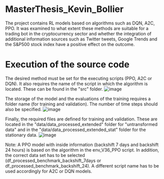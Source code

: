 # MasterThesis_Kevin_Bollier

The project contains RL models based on algorithms such as DQN, A2C, PPO. It was examined to what extent these methods are suitable for a trading bot in the cryptocurrency sector and whether the integration of additional information sources such as Twitter tweets, Google Trends and the S&P500 stock index have a positive effect on the outcome.

# Execution of the source code

The desired method must be set for the executing scripts (PPO, A2C or DQN). It also requires the name of the script in which the algorithm is located. These can be found in the "src" folder.
![image](https://user-images.githubusercontent.com/36130935/171126298-cc8a9933-b8f7-46c4-8465-20e683df7a0f.png)

The storage of the model and the evaluations of the training requires a folder name (for training and validation). The number of time steps should also be specified.
![image](https://user-images.githubusercontent.com/36130935/171127162-7e425ab3-ad94-470e-aca7-059ccaf7a6b6.png)

Finally, the required files are defined for training and validation. These are located in the "data/data_processed_extended" folder for "untransformed data" and in the "data/data_processed_extended_stat" folder for the stationary data.
![image](https://user-images.githubusercontent.com/36130935/171127652-70a261e5-c2fe-4ae7-8e35-e9b09d30098a.png)

Note: A PPO model with inside information (backshift 7 days and backshift 24 hours) is based on the algorithm in the env_V36_PPO script. In addition, the correct data set has to be selected (df_processed_benchmark_backshift_7days or df_processed_benchmark_backshift_24). A different script name has to be used accordingly for A2C or DQN models.
